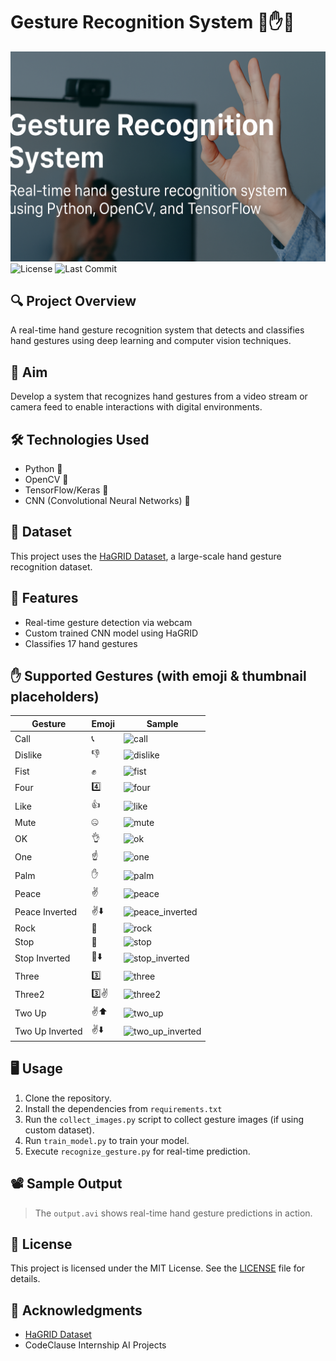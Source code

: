 
# Gesture Recognition System 🎯✋🤖

![Banner](https://raw.githubusercontent.com/harika1807/CodeClauseInternship_GestureRecognitionSystem/main/banner.png)
![License](https://img.shields.io/github/license/harika1807/CodeClauseInternship_GestureRecognitionSystem)
![Last Commit](https://img.shields.io/github/last-commit/harika1807/CodeClauseInternship_GestureRecognitionSystem)

## 🔍 Project Overview
A real-time hand gesture recognition system that detects and classifies hand gestures using deep learning and computer vision techniques.

## 🎯 Aim
Develop a system that recognizes hand gestures from a video stream or camera feed to enable interactions with digital environments.

## 🛠️ Technologies Used
- Python 🐍
- OpenCV 🎥
- TensorFlow/Keras 🤖
- CNN (Convolutional Neural Networks) 🧠

## 📂 Dataset
This project uses the [HaGRID Dataset](https://github.com/hukenovs/hagrid), a large-scale hand gesture recognition dataset.

## 🚀 Features
- Real-time gesture detection via webcam
- Custom trained CNN model using HaGRID
- Classifies 17 hand gestures

## ✋ Supported Gestures (with emoji & thumbnail placeholders)

| Gesture           | Emoji | Sample |
|-------------------|-------|--------|
| Call              | 📞    | ![call](samples/call.png) |
| Dislike           | 👎    | ![dislike](samples/dislike.png) |
| Fist              | ✊    | ![fist](samples/fist.png) |
| Four              | 4️⃣    | ![four](samples/four.png) |
| Like              | 👍    | ![like](samples/like.png) |
| Mute              | 🤐    | ![mute](samples/mute.png) |
| OK                | 👌    | ![ok](samples/ok.png) |
| One               | ☝️    | ![one](samples/one.png) |
| Palm              | ✋    | ![palm](samples/palm.png) |
| Peace             | ✌️    | ![peace](samples/peace.png) |
| Peace Inverted    | ✌️⬇️  | ![peace_inverted](samples/peace_inverted.png) |
| Rock              | 🤘    | ![rock](samples/rock.png) |
| Stop              | 🛑    | ![stop](samples/stop.png) |
| Stop Inverted     | 🛑⬇️  | ![stop_inverted](samples/stop_inverted.png) |
| Three             | 3️⃣    | ![three](samples/three.png) |
| Three2            | 3️⃣✌️ | ![three2](samples/three2.png) |
| Two Up            | ✌️⬆️  | ![two_up](samples/two_up.png) |
| Two Up Inverted   | ✌️⬇️  | ![two_up_inverted](samples/two_up_inverted.png) |

## 🖥️ Usage
1. Clone the repository.
2. Install the dependencies from `requirements.txt`
3. Run the `collect_images.py` script to collect gesture images (if using custom dataset).
4. Run `train_model.py` to train your model.
5. Execute `recognize_gesture.py` for real-time prediction.

## 📽️ Sample Output
> The `output.avi` shows real-time hand gesture predictions in action.

## 📜 License
This project is licensed under the MIT License. See the [LICENSE](./LICENSE) file for details.

## 🙌 Acknowledgments
- [HaGRID Dataset](https://github.com/hukenovs/hagrid)
- CodeClause Internship AI Projects
